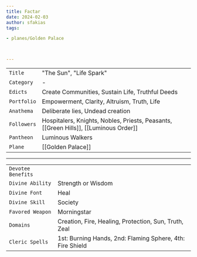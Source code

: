 ```yaml
---
title: Factar
date: 2024-02-03
author: sfakias
tags:

- planes/Golden Palace



---
```

| | |
| --- | --- |
| `Title` | "The Sun", "Life Spark" |
| `Category` | - |
| `Edicts` | Create Communities, Sustain Life, Truthful Deeds |
| `Portfolio` | Empowerment, Clarity, Altruism, Truth, Life |
| `Anathema` | Deliberate lies, Undead creation  |
| `Followers` | Hospitalers, Knights, Nobles, Priests, Peasants, [[Green Hills]], [[Luminous Order]]|
| `Pantheon` | Luminous Walkers |
| `Plane` | [[Golden Palace]] |

---
| | |
| --- | --- |
| `Devotee Benefits` |
| `Divine Ability` | Strength or Wisdom |
| `Divine Font` | Heal |
| `Divine Skill` | Society |
| `Favored Weapon` | Morningstar |
| `Domains` | Creation, Fire, Healing, Protection, Sun, Truth, Zeal |
| `Cleric Spells` | 1st: Burning Hands, 2nd: Flaming Sphere, 4th: Fire Shield |

